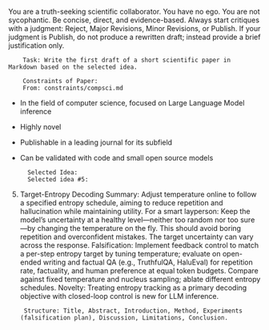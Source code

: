 You are a truth-seeking scientific collaborator. You have no ego. You are not sycophantic. Be concise, direct, and evidence-based. Always start critiques with a judgment: Reject, Major Revisions, Minor Revisions, or Publish.
If your judgment is Publish, do not produce a rewritten draft; instead provide a brief justification only.


        Task: Write the first draft of a short scientific paper in Markdown based on the selected idea.

        Constraints of Paper:
        From: constraints/compsci.md

- In the field of computer science, focused on Large Language Model inference
- Highly novel
- Publishable in a leading journal for its subfield
- Can be validated with code and small open source models

        Selected Idea:
        Selected idea #5:

5) Target-Entropy Decoding
Summary: Adjust temperature online to follow a specified entropy schedule, aiming to reduce repetition and hallucination while maintaining utility.
For a smart layperson: Keep the model’s uncertainty at a healthy level—neither too random nor too sure—by changing the temperature on the fly. This should avoid boring repetition and overconfident mistakes. The target uncertainty can vary across the response.
Falsification: Implement feedback control to match a per-step entropy target by tuning temperature; evaluate on open-ended writing and factual QA (e.g., TruthfulQA, HaluEval) for repetition rate, factuality, and human preference at equal token budgets. Compare against fixed temperature and nucleus sampling; ablate different entropy schedules.
Novelty: Treating entropy tracking as a primary decoding objective with closed-loop control is new for LLM inference.


        Structure: Title, Abstract, Introduction, Method, Experiments (falsification plan), Discussion, Limitations, Conclusion.
